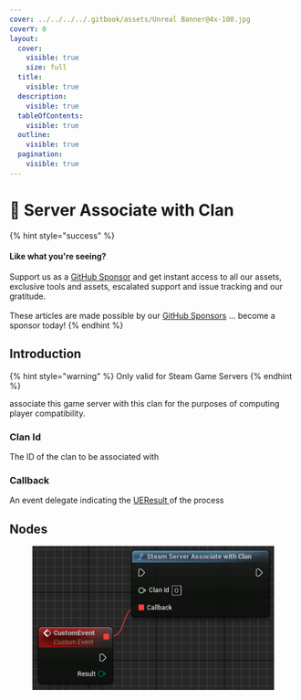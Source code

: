 ```yaml
---
cover: ../../../../.gitbook/assets/Unreal Banner@4x-100.jpg
coverY: 0
layout:
  cover:
    visible: true
    size: full
  title:
    visible: true
  description:
    visible: true
  tableOfContents:
    visible: true
  outline:
    visible: true
  pagination:
    visible: true
---
```


# 🔵 Server Associate with Clan

{% hint style="success" %}
#### Like what you're seeing?

Support us as a [GitHub Sponsor](../../../../become-a-sponsor/) and get instant access to all our assets, exclusive tools and assets, escalated support and issue tracking and our gratitude.\
\
These articles are made possible by our [GitHub Sponsors](../../../../become-a-sponsor/) ... become a sponsor today!
{% endhint %}

## Introduction

{% hint style="warning" %}
Only valid for Steam Game Servers
{% endhint %}

associate this game server with this clan for the purposes of computing player compatibility.

### Clan Id

The ID of the clan to be associated with

### Callback

An event delegate indicating the [UEResult ](../enumerators/ueresult.md)of the process

## Nodes

<figure><img src="../../../../.gitbook/assets/image (266).png" alt=""><figcaption></figcaption></figure>
